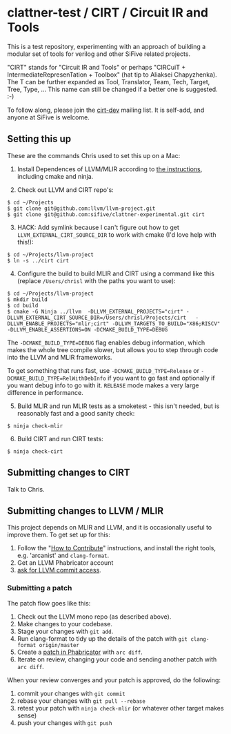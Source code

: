 # clattner-test / CIRT / Circuit IR and Tools

This is a test repository, experimenting with an approach of building a modular
set of tools for verilog and other SiFive related projects.

"CIRT" stands for "Circuit IR and Tools" or perhaps "CIRCuiT + 
IntermediateRepresenTation + Toolbox" (hat tip to Aliaksei Chapyzhenka).  The
T can be further expanded as Tool, Translator, Team, Tech, Target, Tree, Type,
...  This name can still be changed if a better one is suggested.  :-)

To follow along, please join the [cirt-dev](https://groups.google.com/a/sifive.com/forum/#!forum/cirt-dev)
 mailing list.  It is self-add, and anyone at SiFive is welcome.


## Setting this up

These are the commands Chris used to set this up on a Mac:

1) Install Dependences of LLVM/MLIR according to [the
  instructions](https://mlir.llvm.org/getting_started/), including cmake and ninja. 

2) Check out LLVM and CIRT repo's:

```
$ cd ~/Projects
$ git clone git@github.com:llvm/llvm-project.git
$ git clone git@github.com:sifive/clattner-experimental.git cirt
```

3) HACK: Add symlink because I can't figure out how to get
   `LLVM_EXTERNAL_CIRT_SOURCE_DIR` to work with cmake (I'd love help with
   this!):

```
$ cd ~/Projects/llvm-project
$ ln -s ../cirt cirt
```

4) Configure the build to build MLIR and CIRT using a command like this
   (replace `/Users/chrisl` with the paths you want to use):

```
$ cd ~/Projects/llvm-project
$ mkdir build
$ cd build
$ cmake -G Ninja ../llvm  -DLLVM_EXTERNAL_PROJECTS="cirt" -DLLVM_EXTERNAL_CIRT_SOURCE_DIR=/Users/chrisl/Projects/cirt   -DLLVM_ENABLE_PROJECTS="mlir;cirt" -DLLVM_TARGETS_TO_BUILD="X86;RISCV"  -DLLVM_ENABLE_ASSERTIONS=ON -DCMAKE_BUILD_TYPE=DEBUG
```

The `-DCMAKE_BUILD_TYPE=DEBUG` flag enables debug information, which makes the
whole tree compile slower, but allows you to step through code into the LLVM
and MLIR frameworks.

To get something that runs fast, use `-DCMAKE_BUILD_TYPE=Release` or
`-DCMAKE_BUILD_TYPE=RelWithDebInfo` if you want to go fast and optionally if
you want debug info to go with it.  `RELEASE` mode makes a very large difference
in performance.

5) Build MLIR and run MLIR tests as a smoketest - this isn't needed, but is
reasonably fast and a good sanity check:

```
$ ninja check-mlir
```

6) Build CIRT and run CIRT tests:

```
$ ninja check-cirt
```

## Submitting changes to CIRT

Talk to Chris.

## Submitting changes to LLVM / MLIR

This project depends on MLIR and LLVM, and it is occasionally useful to improve them.
To get set up for this:

1) Follow the "[How to Contribute](https://mlir.llvm.org/getting_started/Contributing/)" instructions, and install the right tools, e.g. 'arcanist' and `clang-format`.
 2) Get an LLVM Phabricator account
 3)  [ask for LLVM commit access](https://llvm.org/docs/DeveloperPolicy.html#obtaining-commit-access).

### Submitting a patch

The patch flow goes like this:

1) Check out the LLVM mono repo (as described above).
2) Make changes to your codebase.
3) Stage your changes with `git add`.
4) Run clang-format to tidy up the details of the patch with `git clang-format origin/master` 
5) Create a [patch in Phabricator](https://llvm.org/docs/Phabricator.html) with `arc diff`.
6) Iterate on review, changing your code and sending another patch with `arc diff`.

When your review converges and your patch is approved, do the following:

1) commit your changes with `git commit`
2) rebase your changes with `git pull --rebase`
3) retest your patch with `ninja check-mlir`  (or whatever other target makes sense)
4) push your changes with `git push`


